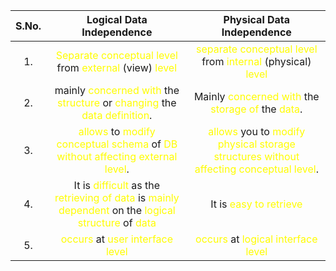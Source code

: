 
| **S.No.** |                                                                                                                         **Logical Data Independence**                                                                                                                         |                                                                 **Physical Data Independence**                                                                 |
|:---------:|:-----------------------------------------------------------------------------------------------------------------------------------------------------------------------------------------------------------------------------------------------------------------------------:|:---------------------------------------------------------------------------------------------------------------------------------------------------------------------------------------------:|
|    1.     |                                                         <span style="color:#fffd01">Separate conceptual level</span> from <span style="color:#fffd01">external</span> (view) <span style="color:#fffd01">level</span>                                                         |               <span style="color:#fffd01">separate conceptual level</span> from <span style="color:#fffd01">internal</span> (physical) <span style="color:#fffd01">level</span>               |
|    2.     |                               mainly <span style="color:#fffd01">concerned with</span> the <span style="color:#fffd01">structure</span> or <span style="color:#fffd01">changing</span> the <span style="color:#fffd01">data definition</span>.                                |                    Mainly <span style="color:#fffd01">concerned with</span> the <span style="color:#fffd01">storage of</span> the <span style="color:#fffd01">data</span>.                    |
|    3.     |                            <span style="color:#fffd01">allows</span> to <span style="color:#fffd01">modify conceptual schema</span> of <span style="color:#fffd01">DB</span> <span style="color:#fffd01">without affecting external level</span>.                             | <span style="color:#fffd01">allows</span> you to <span style="color:#fffd01">modify physical storage structures</span> <span style="color:#fffd01">without affecting conceptual level</span>. |
|    4.     | It is <span style="color:#fffd01">difficult</span> as the <span style="color:#fffd01">retrieving of data</span> is <span style="color:#fffd01">mainly dependent</span> on the <span style="color:#fffd01">logical structure</span> of <span style="color:#fffd01">data</span> |                                                                   It is <span style="color:#fffd01">easy to retrieve</span>                                                                   |
|    5.     |                                                                                     <span style="color:#fffd01">occurs</span> at <span style="color:#fffd01">user interface level</span>                                                                                      |                                            <span style="color:#fffd01">occurs</span> at <span style="color:#fffd01">logical interface level</span>                                            |
